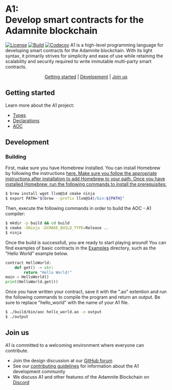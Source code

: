 # A1: <br/> Develop smart contracts for the Adamnite blockchain

[![License](https://img.shields.io/badge/license-MIT-brightgreen.svg?style=flat)](https://github.com/m-peko/bitflags/blob/master/LICENSE)
[![Build](https://github.com/Adamnite/A1/actions/workflows/build.yml/badge.svg)](https://github.com/Adamnite/A1/actions/workflows/build.yml)
[![Codecov](https://codecov.io/gh/Adamnite/A1/branch/main/graph/badge.svg?token=YBUVS7JAEQ)](https://codecov.io/gh/Adamnite/A1)
A1 is a high-level programming language for developing smart contracts for the Adamnite blockchain. With its light syntax, it primarily strives for simplicity and ease of use while retaining the scalability and security required to write immutable multi-party smart contracts.

<p align="center">
    <a href="#getting-started">Getting started</a> |
    <a href="#development">Development</a> |
    <a href="#join-us">Join us</a>
</p>

## Getting started

Learn more about the A1 project:

- [Types](Docs/Types.md)
- [Declarations](Docs/Declarations.md)
- [AOC](AOC/README.md)

## Development

### Building

First, make sure you have Homebrew installed. You can install Homebrew by following the instructions <a href = "https://brew.sh/">here. Make sure you follow the appropriate instructions after installation to add Homebrew to your path. Once you have installed Homebrew, run the following commands to install the prerequisites:

```sh
$ brew install wget llvm@14 cmake ninja
$ export PATH="$(brew --prefix llvm@14)/bin:${PATH}"
```

Then, execute the following commands in order to build the AOC - A1 compiler:

```sh
$ mkdir -p build && cd build
$ cmake -GNinja -DCMAKE_BUILD_TYPE=Release ..
$ ninja
```

Once the build is successfull, you are ready to start playing around!
You can find examples of basic contracts in the <a href = https://github.com/Adamnite/A1/tree/main/Examples>Examples</a> directory, such as the "Hello World" example below.

```python
contract HelloWorld:
    def get() -> str:
        return "Hello World!"
main = HelloWorld()
print(HelloWorld.get())
```

Once you have written your contract, save it with the ".ao" extention and run the following commands to compile the program and return an output. Be sure to replace "hello_world" with the name of your A1 file.

```sh
$ ./build/bin/aoc hello_world.ao -o output
$ ./output
```

## Join us

A1 is committed to a welcoming environment where everyone can contribute.

- Join the design discussion at our [GitHub forum](https://github.com/Adamnite/A1/discussions)
- See our [contributing guidelines](CONTRIBUTING.md) for information about the A1 development community
- We discuss A1 and other features of the Adamnite Blockchain on [Discord](https://discord.gg/AxbRrXvS)
